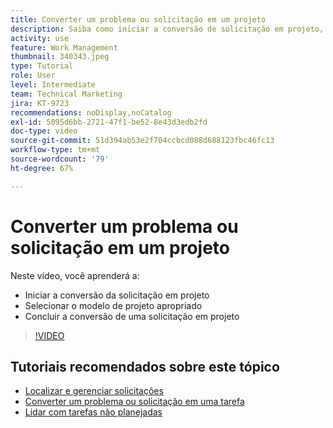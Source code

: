 ```yaml
---
title: Converter um problema ou solicitação em um projeto
description: Saiba como iniciar a conversão de solicitação em projeto, selecionar o modelo de projeto apropriado e concluir a conversão.
activity: use
feature: Work Management
thumbnail: 340343.jpeg
type: Tutorial
role: User
level: Intermediate
team: Technical Marketing
jira: KT-9723
recommendations: noDisplay,noCatalog
exl-id: 5095d6bb-2721-47f1-be52-8e43d3edb2fd
doc-type: video
source-git-commit: 51d394ab53e2f704ccbcd088d688123fbc46fc13
workflow-type: tm+mt
source-wordcount: '79'
ht-degree: 67%

---
```


# Converter um problema ou solicitação em um projeto

Neste vídeo, você aprenderá a:

* Iniciar a conversão da solicitação em projeto
* Selecionar o modelo de projeto apropriado
* Concluir a conversão de uma solicitação em projeto

>[!VIDEO](https://video.tv.adobe.com/v/340343/?quality=12&learn=on)


## Tutoriais recomendados sobre este tópico

* [Localizar e gerenciar solicitações](/help/manage-work/issues-requests/find-requests.md)
* [Converter um problema ou solicitação em uma tarefa](/help/manage-work/issues-requests/convert-issues-to-other-work-items.md)
* [Lidar com tarefas não planejadas](/help/manage-work/issues-requests/handle-unplanned-work.md)

